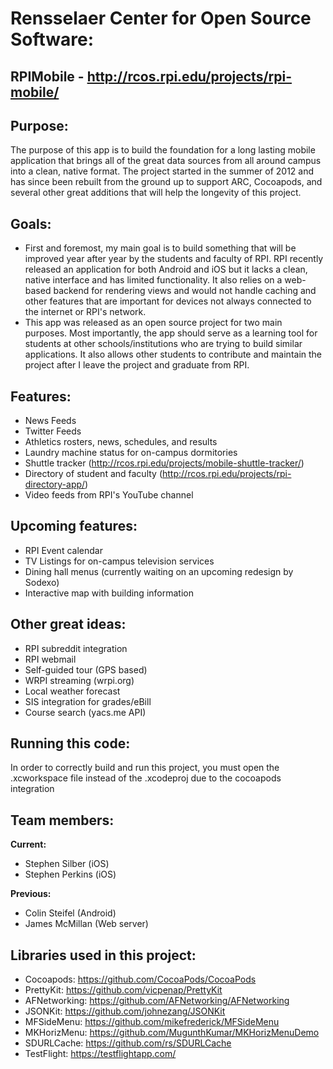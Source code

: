 Rensselaer Center for Open Source Software:
==============
RPIMobile - http://rcos.rpi.edu/projects/rpi-mobile/
--------------
Purpose: 
--------------
  The purpose of this app is to build the foundation for a long lasting mobile application that brings all of the great data sources from all around campus into a clean, native format. The project started in the summer of 2012 and has since been rebuilt from the ground up to support ARC, Cocoapods, and several other great additions that will help the longevity of this project.

Goals:
--------------
  - First and foremost, my main goal is to build something that will be improved year after year by the students and faculty of RPI. RPI recently released an application for both Android and iOS but it lacks a clean, native interface and has limited functionality. It also relies on a web-based backend for rendering views and would not handle caching and other features that are important for devices not always connected to the internet or RPI's network.
  - This app was released as an open source project for two main purposes. Most importantly, the app should serve as a learning tool for students at other schools/institutions who are trying to build similar applications. It also allows other students to contribute and maintain the project after I leave the project and graduate from RPI.

Features:
--------------
  - News Feeds
  - Twitter Feeds
  - Athletics rosters, news, schedules, and results
  - Laundry machine status for on-campus dormitories
  - Shuttle tracker (http://rcos.rpi.edu/projects/mobile-shuttle-tracker/)
  - Directory of student and faculty (http://rcos.rpi.edu/projects/rpi-directory-app/)
  - Video feeds from RPI's YouTube channel

Upcoming features:
--------------
  - RPI Event calendar
  - TV Listings for on-campus television services
  - Dining hall menus (currently waiting on an upcoming redesign by Sodexo)
  - Interactive map with building information

Other great ideas:
--------------
  - RPI subreddit integration
  - RPI webmail
  - Self-guided tour (GPS based)
  - WRPI streaming (wrpi.org)
  - Local weather forecast
  - SIS integration for grades/eBill
  - Course search (yacs.me API)


Running this code:
--------------
  In order to correctly build and run this project, you must open the .xcworkspace file instead of the .xcodeproj due to the cocoapods integration


Team members:
--------------
**Current:**
  - Stephen Silber     (iOS)
  - Stephen Perkins    (iOS)

**Previous:**
  - Colin Steifel      (Android)
  - James McMillan     (Web server)




Libraries used in this project:
--------------
  - Cocoapods:     https://github.com/CocoaPods/CocoaPods 
  - PrettyKit:     https://github.com/vicpenap/PrettyKit 
  - AFNetworking:  https://github.com/AFNetworking/AFNetworking 
  - JSONKit:       https://github.com/johnezang/JSONKit 
  - MFSideMenu:    https://github.com/mikefrederick/MFSideMenu 
  - MKHorizMenu:   https://github.com/MugunthKumar/MKHorizMenuDemo 
  - SDURLCache:    https://github.com/rs/SDURLCache 
  - TestFlight:    https://testflightapp.com/ 
  
